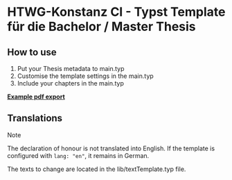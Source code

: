# HTWG-Konstanz CI - Typst Template für die Bachelor / Master Thesis

## How to use
1. Put your Thesis metadata to main.typ
2. Customise the template settings in the main.typ
3. Include your chapters in the main.typ

[**Example pdf export**](docs/dokument.pdf)

## Translations
> [!NOTE]  
> The declaration of honour is not translated into English. If the template is configured with ``` lang: "en" ```, it remains in German. 
> 
> The texts to change are located in the lib/textTemplate.typ file. 


